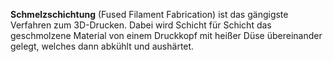 **Schmelzschichtung** (Fused Filament Fabrication) ist das gängigste Verfahren
 zum 3D-Drucken. Dabei wird Schicht für Schicht das geschmolzene Material
 von einem Druckkopf mit heißer Düse übereinander gelegt, welches dann abkühlt
 und aushärtet.